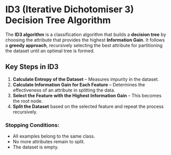 # ID3 (Iterative Dichotomiser 3) Decision Tree Algorithm  

The **ID3 algorithm** is a classification algorithm that builds a **decision tree** by choosing the attribute that provides the highest **Information Gain**. It follows a **greedy approach**, recursively selecting the best attribute for partitioning the dataset until an optimal tree is formed.  

## Key Steps in ID3  

1. **Calculate Entropy of the Dataset** – Measures impurity in the dataset.  
2. **Calculate Information Gain for Each Feature** – Determines the effectiveness of an attribute in splitting the data.  
3. **Select the Feature with the Highest Information Gain** – This becomes the root node.  
4. **Split the Dataset** based on the selected feature and repeat the process recursively.  

### Stopping Conditions:  
- All examples belong to the same class.  
- No more attributes remain to split.  
- The dataset is empty.  
